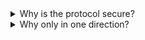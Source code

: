 <details>
<summary>Why is the protocol secure?</summary>
The protocol is secure because it uses atomic swaps.
Atomic swaps are secured by the underlying blockchains (Bitcoin and Monero) and guarantee that you can't lose your funds.
Either the swap succeeds or you can refund.
</details>

<details>
<summary>Why only in one direction?</summary>
Because of Monero's lack of support for scripting. 
With the next hardfork ("FCMP++") -- which is expected to be released in 2026 -- Monero will support transaction chaining.
This will allow for atomic swaps in both directions.
</details>
